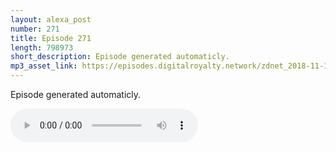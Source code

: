 ```yaml
---
layout: alexa_post
number: 271
title: Episode 271
length: 798973
short_description: Episode generated automaticly.
mp3_asset_link: https://episodes.digitalroyalty.network/zdnet_2018-11-12_01-00-11.mp3
---
```


Episode generated automaticly.

<audio controls>
    <source src="{{ page.mp3_asset_link }}" type="audio/mpeg">
</audio>